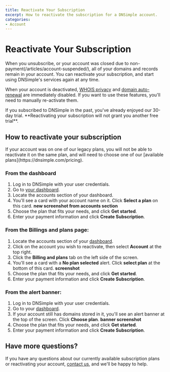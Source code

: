 ```yaml
---
title: Reactivate Your Subscription
excerpt: How to reactivate the subscription for a DNSimple account.
categories:
- Account
---
```


# Reactivate Your Subscription

When you unsubscribe, or your account was closed due to non-payment(/articles/account-suspended/), all of your domains and records remain in your account. You can reactivate your subscription, and start using DNSimple's services again at any time.

When your account is deactivated, [WHOIS privacy](/articles/whois-privacy/) and [domain auto-renewal](/articles/domain-auto-renewal/) are immediately disabled. If you want to use these features, you'll need to manually re-activate them.

<warning>
If you subscribed to DNSimple in the past, you've already enjoyed our 30-day trial. **Reactivating your subscription will not grant you another free trial**.
</warning>

## How to reactivate your subscription

<info>
If your account was on one of our legacy plans, you will not be able to reactivate it on the same plan, and will need to choose one of our [available plans](https://dnsimple.com/pricing).
</info>

### From the dashboard
1.  Log in to DNSimple with your user credentials.
1.  Go to [your dashboard](https://dnsimple.com/dashboard).
1.  Locate the accounts section of your dashboard.
1.  You'll see a card with your account name on it. Click **Select a plan** on this card.
**new screenshot from accounts section**
1.  Choose the plan that fits your needs, and click **Get started**.
1.  Enter your payment information and click **Create Subscription**.

### From the Billings and plans page:
1. Locate the accounts section of your [dashboard](https://dnsimple.com/dashboard).
1. Click on the account you wish to reactivate, then select **Account** at the top right.
1. Click the **Billing and plans** tab on the left side of the screen.
1. You'll see a card with a **No plan selected** alert. Click **select plan** at the bottom of this card.
**screenshot** 
1. Choose the plan that fits your needs, and click **Get started**.
1. Enter your payment information and click **Create Subscription**.

### From the alert banner:
1. Log in to DNSimple with your user credentials.
1. Go to your [dashboard](https://dnsimple.com/dashboard).
1. If your account still has domains stored in it, you'll see an alert banner at the top of the screen. Click **Choose plan**.
   **banner screenshot**
1. Choose the plan that fits your needs, and click **Get started**.
1. Enter your payment information and click **Create Subscription**.

## Have more questions?

If you have any questions about our currently available subscription plans or reactivating your account, [contact us](https://dnsimple.com/feedback), and we'll be happy to help.
